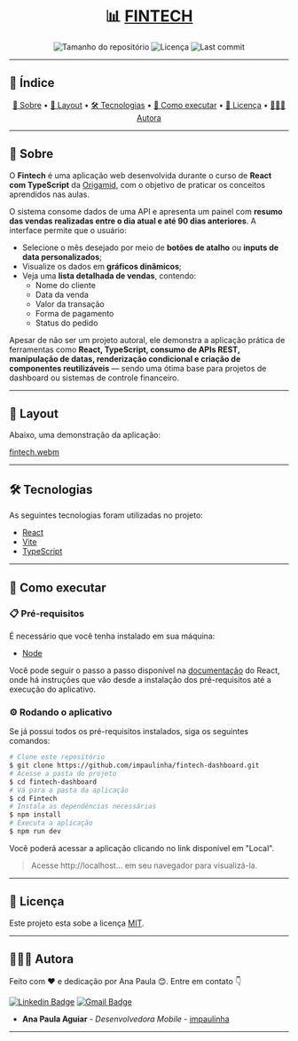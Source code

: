 <h1 align="center">
  📊 <a href="#" alt="Nome do Projeto">FINTECH</a>
</h1>

<p align="center">
  <img alt="Tamanho do repositório" src="https://img.shields.io/github/repo-size/impaulinha/fintech-dashboard">
  <img alt="Licença" src="https://img.shields.io/github/license/impaulinha/fintech-dashboard">
  <img alt="Last commit" src="https://img.shields.io/github/last-commit/impaulinha/fintech-dashboard">
</p>

---

## 📑 Índice

<p align="center">
  <a href="#-sobre">📌 Sobre</a> • 
  <a href="#-layout">📸 Layout</a> • 
  <a href="#️-tecnologias">🛠️ Tecnologias</a> • 
  <a href="#-como-executar">🚀 Como executar</a> • 
  <a href="#-licença">📝 Licença</a> • 
  <a href="#-autora">👩🏻‍💻 Autora</a>
</p>

---

## 📌 Sobre

O **Fintech** é uma aplicação web desenvolvida durante o curso de **React com TypeScript** da [Origamid](https://www.origamid.com/), com o objetivo de praticar os conceitos aprendidos nas aulas.

O sistema consome dados de uma API e apresenta um painel com **resumo das vendas realizadas entre o dia atual e até 90 dias anteriores**. A interface permite que o usuário:

- Selecione o mês desejado por meio de **botões de atalho** ou **inputs de data personalizados**;
- Visualize os dados em **gráficos dinâmicos**;
- Veja uma **lista detalhada de vendas**, contendo:
  - Nome do cliente
  - Data da venda
  - Valor da transação
  - Forma de pagamento
  - Status do pedido

Apesar de não ser um projeto autoral, ele demonstra a aplicação prática de ferramentas como **React, TypeScript, consumo de APIs REST, manipulação de datas, renderização condicional e criação de componentes reutilizáveis** — sendo uma ótima base para projetos de dashboard ou sistemas de controle financeiro.

---

## 📸 Layout

Abaixo, uma demonstração da aplicação:

[fintech.webm](https://github.com/user-attachments/assets/e8280c1f-9a02-411f-a00c-0f6f8889a970)

---

## 🛠️ Tecnologias

As seguintes tecnologias foram utilizadas no projeto:

- [React](https://react.dev/) <!-- ou outra -->
- [Vite](https://vite.dev/)
- [TypeScript](https://www.typescriptlang.org/)

---

## 🚀 Como executar

### 📋 Pré-requisitos

É necessário que você tenha instalado em sua máquina:

- [Node](https://nodejs.org/en/)

Você pode seguir o passo a passo disponível na [documentação](https://reactjs.org/) do React, onde há instruções que vão desde a instalação dos pré-requisitos até a execução do aplicativo.

### ⚙️ Rodando o aplicativo

Se já possui todos os pré-requisitos instalados, siga os seguintes comandos:

```bash
# Clone este repositório
$ git clone https://github.com/impaulinha/fintech-dashboard.git
# Acesse a pasta do projeto 
$ cd fintech-dashboard
# Vá para a pasta da aplicação
$ cd Fintech
# Instala as dependências necessárias
$ npm install
# Executa a aplicação
$ npm run dev
```

Você poderá acessar a aplicação clicando no link disponível em "Local".

> Acesse http://localhost... em seu navegador para visualizá-la.

---

## 📝 Licença

Este projeto esta sobe a licença [MIT](./LICENSE).

---

## 👩🏻‍💻 Autora

Feito com ❤️ e dedicação por Ana Paula 😊. Entre em contato 👇

[![Linkedin Badge](https://img.shields.io/badge/-Paulinha-blue?style=flat-square&logo=Linkedin&logoColor=white&link=https://www.linkedin.com/in/tgmarinho/)](https://www.linkedin.com/in/anapaula-aguiar/) 
[![Gmail Badge](https://img.shields.io/badge/-anaaguiar20016@gmail.com-c14438?style=flat-square&logo=Gmail&logoColor=white&link=mailto:tgmarinho@gmail.com)](mailto:anaaguiar20016@gmail.com)


- **Ana Paula Aguiar** - *Desenvolvedora Mobile* - [impaulinha](https://github.com/impaulinha)

---
